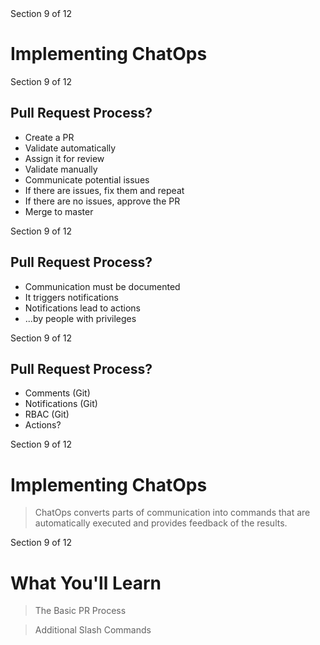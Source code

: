 <!-- .slide: class="center" -->
<div class="eyebrow">Section 9 of 12</div>

# Implementing ChatOps


<!-- .slide: class="light" -->
<div class="eyebrow">Section 9 of 12</div>

## Pull Request Process?

* Create a PR <!-- .element: class="fragment" -->
* Validate automatically <!-- .element: class="fragment" -->
* Assign it for review <!-- .element: class="fragment" -->
* Validate manually <!-- .element: class="fragment" -->
* Communicate potential issues <!-- .element: class="fragment" -->
* If there are issues, fix them and repeat <!-- .element: class="fragment" -->
* If there are no issues, approve the PR <!-- .element: class="fragment" -->
* Merge to master <!-- .element: class="fragment" -->


<!-- .slide: class="light" -->
<div class="eyebrow">Section 9 of 12</div>

## Pull Request Process?

* Communication must be documented <!-- .element: class="fragment" -->
* It triggers notifications <!-- .element: class="fragment" -->
* Notifications lead to actions <!-- .element: class="fragment" -->
* ...by people with privileges <!-- .element: class="fragment" -->


<!-- .slide: class="light" -->
<div class="eyebrow">Section 9 of 12</div>

## Pull Request Process?

* Comments (Git) <!-- .element: class="fragment" -->
* Notifications (Git) <!-- .element: class="fragment" -->
* RBAC (Git) <!-- .element: class="fragment" -->
* Actions? <!-- .element: class="fragment" -->


<!-- .slide: class="light" -->
<div class="eyebrow">Section 9 of 12</div>

# Implementing ChatOps

> ChatOps converts parts of communication into commands that are automatically executed and provides feedback of the results.


<!-- .slide: class="light" -->
<div class="eyebrow">Section 9 of 12</div>

# What You'll Learn

> The Basic PR Process

> Additional Slash Commands
